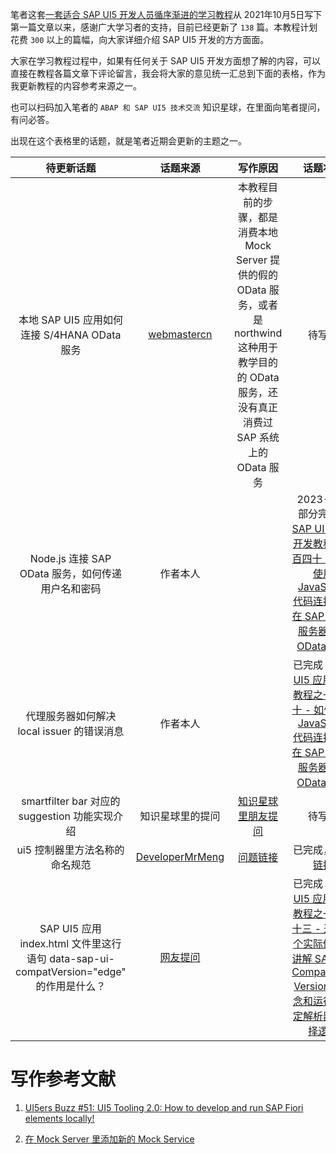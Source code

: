 笔者这套[一套适合 SAP UI5 开发人员循序渐进的学习教程](https://jerry.blog.csdn.net/category_11395500_4.html)从 2021年10月5日写下第一篇文章以来，感谢广大学习者的支持，目前已经更新了 `138` 篇。本教程计划花费 `300` 以上的篇幅，向大家详细介绍 SAP UI5 开发的方方面面。

大家在学习教程过程中，如果有任何关于 SAP UI5 开发方面想了解的内容，可以直接在教程各篇文章下评论留言，我会将大家的意见统一汇总到下面的表格，作为我更新教程的内容参考来源之一。

也可以扫码加入笔者的 `ABAP 和 SAP UI5 技术交流` 知识星球，在里面向笔者提问，有问必答。


出现在这个表格里的话题，就是笔者近期会更新的主题之一。

待更新话题 | 话题来源 | 写作原因 | 话题状态 
:-: | :-: | :-: | :-: 
本地 SAP UI5 应用如何连接 S/4HANA OData 服务 |  [webmastercn](https://blog.csdn.net/webmastercn)|本教程目前的步骤，都是消费本地 Mock Server 提供的假的 OData 服务，或者是 northwind 这种用于教学目的的 OData 服务，还没有真正消费过 SAP 系统上的 OData 服务  | 待写作 |  
 Node.js 连接 SAP OData 服务，如何传递用户名和密码| 作者本人|  |  2023-8-5 部分完成：[SAP UI5 应用开发教程之一百四十 - 如何使用 JavaScript 代码连接部署在 SAP ABAP 服务器上的 OData 服务](https://jerry.blog.csdn.net/article/details/127321673)|
代理服务器如何解决 local issuer 的错误消息|作者本人 |  |已完成：[SAP UI5 应用开发教程之一百四十 - 如何使用 JavaScript 代码连接部署在 SAP ABAP 服务器上的 OData 服务](https://jerry.blog.csdn.net/article/details/127321673) | 
smartfilter bar 对应的 suggestion 功能实现介绍|知识星球里的提问|[知识星球里朋友提问](https://t.zsxq.com/08qflniJY)|待写作
ui5 控制器里方法名称的命名规范|[DeveloperMrMeng](https://blog.csdn.net/i042416/article/details/122784284#comments_24197943)|[问题链接](https://blog.csdn.net/i042416/article/details/122784284#comments_24197943)|已完成，解答[链接](https://jerry.blog.csdn.net/article/details/127965101)
SAP UI5 应用 index.html 文件里这行语句 data-sap-ui-compatVersion="edge" 的作用是什么？|[网友提问](https://blog.csdn.net/i042416/article/details/120693394#comments_25168333)||已完成：[SAP UI5 应用开发教程之一百六十三 - 通过一个实际例子，讲解 SAP UI5 Compatibility Version 的概念和运行时绑定解析器的选择逻辑](https://jerry.blog.csdn.net/article/details/129225304)

# 写作参考文献

1. [UI5ers Buzz #51: UI5 Tooling 2.0: How to develop and run SAP Fiori elements locally!](https://blogs.sap.com/2020/04/15/ui5ers-buzz-51-ui5-tooling-2.0-how-to-develop-and-run-sap-fiori-elements-locally/)

2. [在 Mock Server 里添加新的 Mock Service](https://developers.sap.com/tutorials/fiori-tools-mockserver-opa.html)